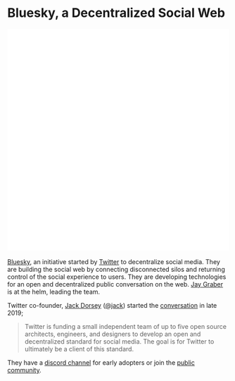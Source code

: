 # Bluesky, a Decentralized Social Web

<a href="https://blueskyweb.org"><img class="small right" src="/static/logo/bluesky-logo.gif" alt="Bluesky"></a>

[Bluesky](https://blueskyweb.org), an initiative started by [Twitter](https://twitter.com/) to decentralize social media. They are building the social web by connecting disconnected silos and returning control of the social experience to users. They are developing technologies for an open and decentralized public conversation on the web. [Jay Graber](https://jaygraber.com) is at the helm, leading the team.

Twitter co-founder, [Jack Dorsey](https://en.wikipedia.org/wiki/Jack_Dorsey) ([@jack](https://twitter.com/jack)) started the [conversation](https://twitter.com/jack/status/1204766078468911106) in late 2019;

> Twitter is funding a small independent team of up to five open source architects, engineers, and designers to develop an open and decentralized standard for social media. The goal is for Twitter to ultimately be a client of this standard.

They have a [discord channel](https://discord.com/invite/YmrHBhCuFa) for early adopters or join the [public community](https://bluesky-community.net).
